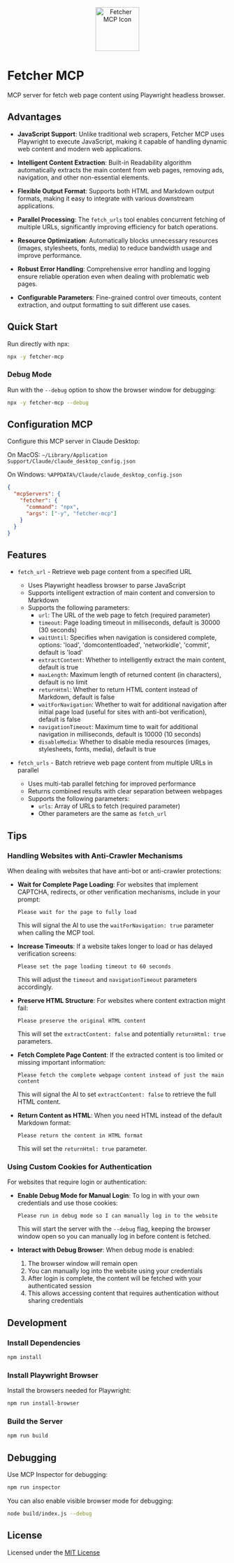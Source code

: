 <div align="center">
  <img src="https://raw.githubusercontent.com/jae-jae/fetcher-mcp/refs/heads/main/icon.svg" width="100" height="100" alt="Fetcher MCP Icon" />
</div>

# Fetcher MCP

MCP server for fetch web page content using Playwright headless browser.

## Advantages

- **JavaScript Support**: Unlike traditional web scrapers, Fetcher MCP uses Playwright to execute JavaScript, making it capable of handling dynamic web content and modern web applications.

- **Intelligent Content Extraction**: Built-in Readability algorithm automatically extracts the main content from web pages, removing ads, navigation, and other non-essential elements.

- **Flexible Output Format**: Supports both HTML and Markdown output formats, making it easy to integrate with various downstream applications.

- **Parallel Processing**: The `fetch_urls` tool enables concurrent fetching of multiple URLs, significantly improving efficiency for batch operations.

- **Resource Optimization**: Automatically blocks unnecessary resources (images, stylesheets, fonts, media) to reduce bandwidth usage and improve performance.

- **Robust Error Handling**: Comprehensive error handling and logging ensure reliable operation even when dealing with problematic web pages.

- **Configurable Parameters**: Fine-grained control over timeouts, content extraction, and output formatting to suit different use cases.

## Quick Start

Run directly with npx:

```bash
npx -y fetcher-mcp
```

### Debug Mode

Run with the `--debug` option to show the browser window for debugging:

```bash
npx -y fetcher-mcp --debug
```

## Configuration MCP

Configure this MCP server in Claude Desktop:

On MacOS: `~/Library/Application Support/Claude/claude_desktop_config.json`

On Windows: `%APPDATA%/Claude/claude_desktop_config.json`

```json
{
  "mcpServers": {
    "fetcher": {
      "command": "npx",
      "args": ["-y", "fetcher-mcp"]
    }
  }
}
```

## Features

- `fetch_url` - Retrieve web page content from a specified URL
  - Uses Playwright headless browser to parse JavaScript
  - Supports intelligent extraction of main content and conversion to Markdown
  - Supports the following parameters:
    - `url`: The URL of the web page to fetch (required parameter)
    - `timeout`: Page loading timeout in milliseconds, default is 30000 (30 seconds)
    - `waitUntil`: Specifies when navigation is considered complete, options: 'load', 'domcontentloaded', 'networkidle', 'commit', default is 'load'
    - `extractContent`: Whether to intelligently extract the main content, default is true
    - `maxLength`: Maximum length of returned content (in characters), default is no limit
    - `returnHtml`: Whether to return HTML content instead of Markdown, default is false
    - `waitForNavigation`: Whether to wait for additional navigation after initial page load (useful for sites with anti-bot verification), default is false
    - `navigationTimeout`: Maximum time to wait for additional navigation in milliseconds, default is 10000 (10 seconds)
    - `disableMedia`: Whether to disable media resources (images, stylesheets, fonts, media), default is true

- `fetch_urls` - Batch retrieve web page content from multiple URLs in parallel
  - Uses multi-tab parallel fetching for improved performance
  - Returns combined results with clear separation between webpages
  - Supports the following parameters:
    - `urls`: Array of URLs to fetch (required parameter)
    - Other parameters are the same as `fetch_url`

## Tips

### Handling Websites with Anti-Crawler Mechanisms

When dealing with websites that have anti-bot or anti-crawler protections:

- **Wait for Complete Page Loading**: For websites that implement CAPTCHA, redirects, or other verification mechanisms, include in your prompt:
  ```
  Please wait for the page to fully load
  ```
  This will signal the AI to use the `waitForNavigation: true` parameter when calling the MCP tool.

- **Increase Timeouts**: If a website takes longer to load or has delayed verification screens:
  ```
  Please set the page loading timeout to 60 seconds
  ```
  This will adjust the `timeout` and `navigationTimeout` parameters accordingly.

- **Preserve HTML Structure**: For websites where content extraction might fail:
  ```
  Please preserve the original HTML content
  ```
  This will set the `extractContent: false` and potentially `returnHtml: true` parameters.

- **Fetch Complete Page Content**: If the extracted content is too limited or missing important information:
  ```
  Please fetch the complete webpage content instead of just the main content
  ```
  This will signal the AI to set `extractContent: false` to retrieve the full HTML content.

- **Return Content as HTML**: When you need HTML instead of the default Markdown format:
  ```
  Please return the content in HTML format
  ```
  This will set the `returnHtml: true` parameter.

### Using Custom Cookies for Authentication

For websites that require login or authentication:

- **Enable Debug Mode for Manual Login**: To log in with your own credentials and use those cookies:
  ```
  Please run in debug mode so I can manually log in to the website
  ```
  This will start the server with the `--debug` flag, keeping the browser window open so you can manually log in before content is fetched.

- **Interact with Debug Browser**: When debug mode is enabled:
  1. The browser window will remain open
  2. You can manually log into the website using your credentials
  3. After login is complete, the content will be fetched with your authenticated session
  4. This allows accessing content that requires authentication without sharing credentials


## Development

### Install Dependencies

```bash
npm install
```

### Install Playwright Browser

Install the browsers needed for Playwright:

```bash
npm run install-browser
```

### Build the Server

```bash
npm run build
```

## Debugging

Use MCP Inspector for debugging:

```bash
npm run inspector
```

You can also enable visible browser mode for debugging:

```bash
node build/index.js --debug
```

## License

Licensed under the [MIT License](https://choosealicense.com/licenses/mit/)
